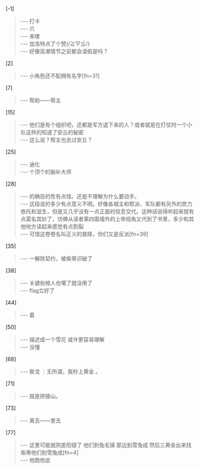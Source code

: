 
[-1] 
>--- 打卡<br>
>--- 爪<br>
>--- 来喽<br>
>--- 加洛特点了个赞(/≧▽≦/)<br>
>--- 好像高潮情节之前都会请假是吗？<br>

[2] 
>--- 小角色还不配拥有名字[fn=31]<br>

[7] 
>--- 帮助——帮主<br>

[15] 
>--- 他们是有个组织吧，还都是军方退下来的人？或者就是在打仗时一个小队这样的知道了安丘的秘密<br>
>--- 这么说？帮主也去过安丘？<br>

[25] 
>--- 迪化<br>
>--- 个顶个的脑补大师<br>

[28] 
>--- 的确目的性有点怪。还是不理解为什么要动手。<br>
>--- 这段说的多少有点意义不明。好像各城主和帮派、军队都有另外的势力依托和滋生，但是又几乎没有一点正面的信息交代。这种话说得听起来就有点莫名其妙了，仿佛从读者第四面墙外的上帝视角又代到了书里，多少和其他地方读起来感觉有点割裂<br>
>--- 可惜这卷卷名叫正义的救赎，你们又是反派[fn=39]<br>

[35] 
>--- 一解除契约，被紫蒂识破了<br>

[38] 
>--- 关键抬棺人也噶了就没用了<br>
>--- flag立好了<br>

[44] 
>--- 着<br>

[50] 
>--- 描述成一个雪花
或许更容易理解<br>
>--- 没懂<br>

[68] 
>--- 鬃戈 ：无所谓，我秒上黄金 。<br>

[71] 
>--- 就是拼接山。<br>

[73] 
>--- 离去——里去<br>

[77] 
>--- 这里可能就阴差阳错了
他们到兔毛镇
那边到雪兔成
然后三黄金出来找
紫蒂他们到雪兔成[fn=4]<br>
>--- 他跑他追<br>
